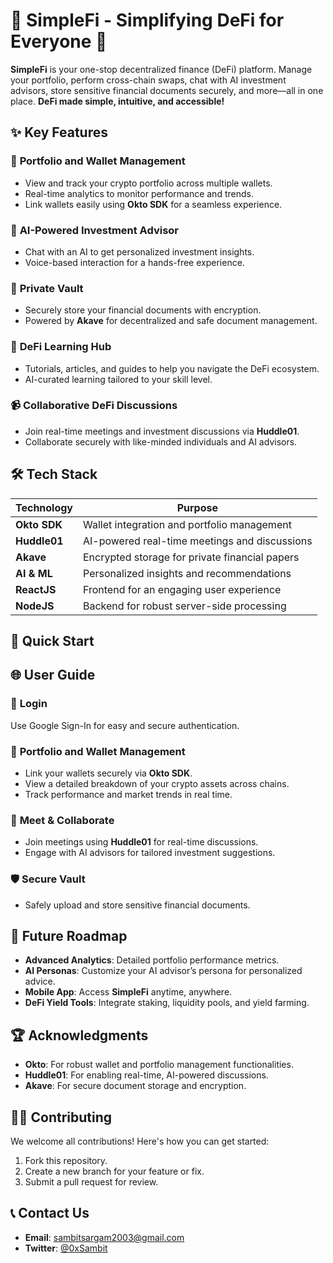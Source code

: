 # 🌟 SimpleFi - Simplifying DeFi for Everyone 🌟

**SimpleFi** is your one-stop decentralized finance (DeFi) platform. Manage your portfolio, perform cross-chain swaps, chat with AI investment advisors, store sensitive financial documents securely, and more—all in one place. **DeFi made simple, intuitive, and accessible!**


## ✨ Key Features

### 💼 **Portfolio and Wallet Management**
- View and track your crypto portfolio across multiple wallets.
- Real-time analytics to monitor performance and trends.
- Link wallets easily using **Okto SDK** for a seamless experience.

### 🤖 **AI-Powered Investment Advisor**
- Chat with an AI to get personalized investment insights.
- Voice-based interaction for a hands-free experience.

### 🔐 **Private Vault**
- Securely store your financial documents with encryption.
- Powered by **Akave** for decentralized and safe document management.

### 🧠 **DeFi Learning Hub**
- Tutorials, articles, and guides to help you navigate the DeFi ecosystem.
- AI-curated learning tailored to your skill level.

### 📹 **Collaborative DeFi Discussions**
- Join real-time meetings and investment discussions via **Huddle01**.
- Collaborate securely with like-minded individuals and AI advisors.


## 🛠️ Tech Stack

| **Technology**         | **Purpose**                                      |
|-------------------------|--------------------------------------------------|
| **Okto SDK**            | Wallet integration and portfolio management     |
| **Huddle01**            | AI-powered real-time meetings and discussions   |
| **Akave**               | Encrypted storage for private financial papers  |
| **AI & ML**             | Personalized insights and recommendations       |
| **ReactJS**             | Frontend for an engaging user experience        |
| **NodeJS**              | Backend for robust server-side processing       |


## 🚀 Quick Start


## 🌐 User Guide

### 🔑 **Login**
Use Google Sign-In for easy and secure authentication.

### 💼 **Portfolio and Wallet Management**
- Link your wallets securely via **Okto SDK**.
- View a detailed breakdown of your crypto assets across chains.
- Track performance and market trends in real time.

### 🤝 **Meet & Collaborate**
- Join meetings using **Huddle01** for real-time discussions.
- Engage with AI advisors for tailored investment suggestions.

### 🛡️ **Secure Vault**
- Safely upload and store sensitive financial documents.


## 🌟 Future Roadmap

- **Advanced Analytics**: Detailed portfolio performance metrics.
- **AI Personas**: Customize your AI advisor’s persona for personalized advice.
- **Mobile App**: Access **SimpleFi** anytime, anywhere.
- **DeFi Yield Tools**: Integrate staking, liquidity pools, and yield farming.


## 🏆 Acknowledgments

- **Okto**: For robust wallet and portfolio management functionalities.
- **Huddle01**: For enabling real-time, AI-powered discussions.
- **Akave**: For secure document storage and encryption.


## 🧑‍💻 Contributing

We welcome all contributions! Here's how you can get started:

1. Fork this repository.
2. Create a new branch for your feature or fix.
3. Submit a pull request for review.

## 📞 Contact Us

- **Email**: [sambitsargam2003@gmail.com](mailto:sambitsargam2003@gmail.com)
- **Twitter**: [@0xSambit](https://twitter.com/sambitsargam)

